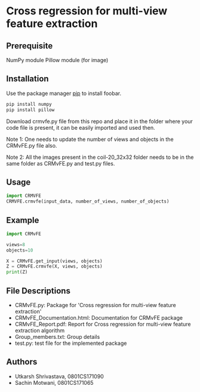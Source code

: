 # Cross regression for multi-view feature extraction



## Prerequisite

NumPy module
Pillow module (for image)


## Installation

Use the package manager [pip](https://pip.pypa.io/en/stable/) to install foobar.

```bash
pip install numpy
pip install pillow
```
Download crmvfe.py file from this repo and place it in the folder where your code file is present, it can be easily imported and used then.

Note 1: One needs to update the number of views and objects in the CRMvFE.py file also.

Note 2: All the images present in the coil-20_32x32 folder needs to be in the same folder as CRMvFE.py and test.py files.

## Usage

```python
import CRMVFE
CRMVFE.crmvfe(input_data, number_of_views, number_of_objects)
```

## Example

```python
import CRMvFE

views=8
objects=10

X = CRMvFE.get_input(views, objects)
Z = CRMvFE.crmvfe(X, views, objects)
print(Z)
```

## File Descriptions
* CRMvFE.py: Package for 'Cross regression for multi-view feature extraction'
* CRMvFE_Documentation.html: Documentation for CRMvFE package
* CRMvFE_Report.pdf: Report for Cross regression for multi-view feature extraction algorithm
* Group_members.txt: Group details
* test.py: test file for the implemented package
 
## Authors
* Utkarsh Shrivastava, 0801CS171090
* Sachin Motwani, 0801CS171065
